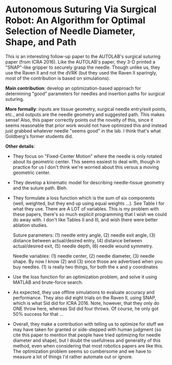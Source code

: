 # Autonomous Suturing Via Surgical Robot: An Algorithm for Optimal Selection of Needle Diameter, Shape, and Path

This is an interesting follow-up paper to the AUTOLAB's surgical suturing paper
(from ICRA 2016). Like the AUTOLAB's paper, they 3-D printed a "SNAP"-like
gripper to securely grasp the needle. Though unlike us, they use the Raven II
and not the dVRK (but they used the Raven II sparingly, most of the contribution
is based on simulations).

**Main contribution**: develop an optimization-based approach for determining
"good" parameters for needles and insertion paths for surgical suturing.

**More formally**: inputs are tissue geometry, surgical needle entry/exit
points, etc., and outputs are the needle geometry and suggested path. This makes
sense! Also, this paper correctly points out the novelty of this, since it seems
reasonable that prior work would not have optimized this and instead just
grabbed whatever needle "seems good" in the lab. I think that's what Goldberg's
former students did.

**Other details**:

- They focus on "Fixed-Center Motion" where the needle is only rotated about its
  geometric center. This seems easiest to deal with, though in practice for us I
  don't think we're worried about this versus a moving geometric center.

- They develop a kinematic model for describing needle-tissue geometry and the
  suture path. Bleh.

- They formulate a loss function which is the sum of six components (well,
  weighted, but they end up using equal weights ...). See Table I for what they
  use. There are A LOT of variables. This is my problem with these papers,
  there's so much explicit programming that I wish we could do away with. I
  don't like Tables II and III, and wish there were better ablation studies.

  Suture parameters: (1) needle entry angle, (2) needle exit angle, (3) distance
  between actual/desired entry, (4) distance between actual/desired exit, (5)
  needle depth, (6) needle wound symmetry.

  Needle variables: (1) needle center, (2) needle diameter, (3) needle shape. By
  now I know (2) and (3) since those are advertised when you buy needles. (1) is
  really two things, for both the x and y coordinates

- Use the loss function for an optimization problem, and solve it using MATLAB
  and brute-force search.

- As expected, they use offline simulations to evaluate accuracy and
  performance.  They also did eight trials on the Raven II, using SNAP, which is
  what Sid did for ICRA 2016. Note, however, that they only do ONE throw here,
  whereas Sid did four throws. Of course, he only got 50% success for that ...

- Overall, they make a contribution with telling us to optimize for stuff we may
  have taken for granted or side-stepped with human judgment (so cite this paper
  to mention that people have tried optimizing for needle diameter and shape),
  but I doubt the usefulness and generality of this method, even when
  considering that most robotics papers are like this. The optimization problem
  seems so cumbersome and we have to measure a lot of things I'd rather automate
  out or ignore.
